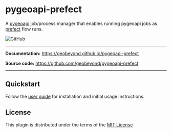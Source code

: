 # pygeoapi-prefect

A [pygeoapi] job/process manager that enables running pygeoapi jobs as [prefect] flow runs.

![GitHub](https://img.shields.io/github/license/geobeyond/pygeoapi-prefect)

---

**Documentation:** <https://geobeyond.github.io/pygeoapi-prefect>

**Source code:** <https://github.com/geobeyond/pygeoapi-prefect>

---

## Quickstart

Follow the [user guide](user-guide.md) for installation and initial usage instructions.


## License

This plugin is distributed under the terms of the
[MIT License](https://mit-license.org/)


[pygeoapi]: https://pygeoapi.io/
[prefect]: https://prefect.io/
